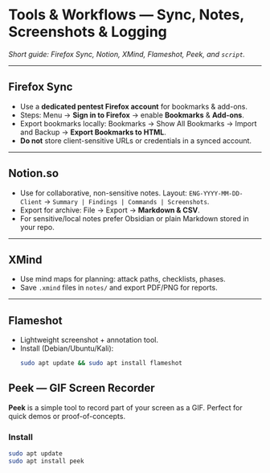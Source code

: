 # Tools & Workflows — Sync, Notes, Screenshots & Logging

_Short guide: Firefox Sync, Notion, XMind, Flameshot, Peek, and `script`._

---

## Firefox Sync
- Use a **dedicated pentest Firefox account** for bookmarks & add-ons.  
- Steps: Menu → **Sign in to Firefox** → enable **Bookmarks** & **Add-ons**.  
- Export bookmarks locally: Bookmarks → Show All Bookmarks → Import and Backup → **Export Bookmarks to HTML**.  
- **Do not** store client-sensitive URLs or credentials in a synced account.

---

## Notion.so
- Use for collaborative, non-sensitive notes. Layout: `ENG-YYYY-MM-DD-Client` → `Summary | Findings | Commands | Screenshots`.  
- Export for archive: File → Export → **Markdown & CSV**.  
- For sensitive/local notes prefer Obsidian or plain Markdown stored in your repo.

---

## XMind
- Use mind maps for planning: attack paths, checklists, phases.  
- Save `.xmind` files in `notes/` and export PDF/PNG for reports.

---

## Flameshot
- Lightweight screenshot + annotation tool.  
- Install (Debian/Ubuntu/Kali):
  ```bash
  sudo apt update && sudo apt install flameshot

## Peek — GIF Screen Recorder

**Peek** is a simple tool to record part of your screen as a GIF. Perfect for quick demos or proof-of-concepts.  

### Install
```bash
sudo apt update
sudo apt install peek


